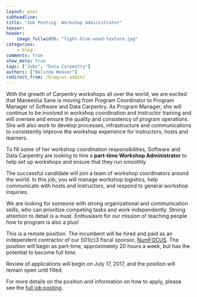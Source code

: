 ```yaml
---
layout: post
subheadline:
title: "Job Posting: Workshop Administrator"
teaser:
header:
    image_fullwidth: "light-blue-wood-texture.jpg"
categories:
    - blog
comments: true
show_meta: true
tags: ["Jobs", "Data Carpentry"]
authors: ["Belinda Weaver"]
redirect_from: /blog/ws-admin/
---
```


With the growth of Carpentry workshops all over the world, we are excited that Maneesha Sane is moving from Program
Coordinator to Program Manager of Software and Data Carpentry. As Program Manager,
she will continue to be involved in workshop coordination and instructor training and will
oversee and ensure the quality and consistency of program operations. She will also work to
develop processes, infrastructure and communications to consistently improve the workshop experience for instructors, hosts and learners.

To fill some of her workshop coordination responsibilities, Software and Data Carpentry are looking to
hire a **part-time Workshop Administrator** to help set up workshops and ensure that they run smoothly.

The successful candidate will join a team of workshop coordinators around the world. In this job, you
will manage workshop logistics,
help communicate with hosts and instructors, and respond to general workshop inquiries.

We are looking for someone with strong organizational and communication skills, who can prioritize competing tasks and
work independently. Strong attention to detail is a must. Enthusiasm for our mission of teaching people how to program is also a plus!

This is a remote position. The incumbent will be hired and paid as an independent contractor of our 501(c)3 fiscal sponsor,
[NumFOCUS](https://www.numfocus.org/).  The position will begin as part-time, approximately 20 hours a week, but
has the potential to become full time.

Review of applications will begin on July 17, 2017, and the position will remain open until filled.

For more details on the position and information on how to apply, please see
the [full job posting](https://software-carpentry.org/jobs/).
